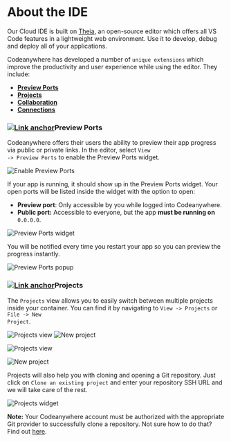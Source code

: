 # About the IDE

Our Cloud IDE is built on [Theia](https://theia-ide.org/), an open-source editor which offers all VS Code features in a lightweight web environment. Use it to develop, debug and deploy all of your applications.

Codeanywhere has developed a number of <code>unique extensions</code> which improve the productivity and user experience while using the editor. They include:

- [**Preview Ports**](#preview-ports)
- [**Projects**](#projects)
- [**Collaboration**](/editor/collaboration/about)
- [**Connections**](/editor/introduction/sidebar#connections)

### <a name="preview-ports" href="#preview-ports" class="anchor-link"><img src="/images/anchor.svg" alt="Link anchor" class="anchor-img"></a>Preview Ports

Codeanywhere offers their users the ability to preview their app progress via public or private links. In the editor, select <code>View -> Preview Ports</code> to enable the Preview Ports widget.

<p><img src="/images/editor/introduction/open-preview-ports.png" alt="Enable Preview Ports" class="width-90"/></p>

If your app is running, it should show up in the Preview Ports widget. Your open ports will be listed inside the widget with the option to open:

- **Preview port**: Only accessible by you while logged into Codeanywhere.
- **Public port:** Accessible to everyone, but the app **must be running on** <code>0.0.0.0</code>.

<p><img src="/images/editor/introduction/preview-ports-widget.png" alt="Preview Ports widget" class="width-90"/></p>

You will be notified every time you restart your app so you can preview the progress instantly.

<p><img src="/images/editor/introduction/preview-ports-popup.png" alt="Preview Ports popup" class="width-60"/></p>

### <a name="projects" href="#projects" class="anchor-link"><img src="/images/anchor.svg" alt="Link anchor" class="anchor-img"></a>Projects

The <code>Projects</code> view allows you to easily switch between multiple projects inside your container. You can find it by navigating to <code>View -> Projects</code> or <code>File -> New Project</code>.

<p>
  <div class="side-by-side-images">
    <img src="/images/editor/introduction/view-projects.png" alt="Projects view"/>
    <img src="/images/editor/introduction/file-new-project.png" alt="New project"/>
  </div>
</p>

<p><img src="/images/editor/introduction/view-projects.png" alt="Projects view" class="width-60 solo-image"/></p>
<p><img src="/images/editor/introduction/file-new-project.png" alt="New project" class="width-60 solo-image"/></p>

Projects will also help you with cloning and opening a Git repository. Just click on <code>Clone an existing project</code> and enter your repository SSH URL and we will take care of the rest.

<p><img src="/images/editor/introduction/projects-widget.png" alt="Projects widget" class="width-90"/></p>

**Note:** Your Codeanywhere account must be authorized with the appropriate Git provider to successfully clone a repository. Not sure how to do that? Find out [here](/dashboard/connected-accounts/git-providers).

